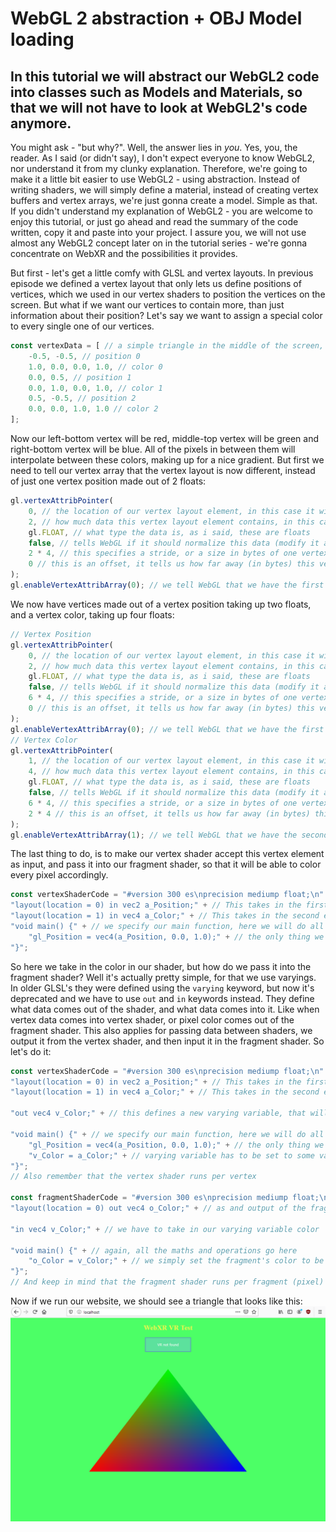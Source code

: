 # WebGL 2 abstraction + OBJ Model loading

## In this tutorial we will abstract our WebGL2 code into classes such as Models and Materials, so that we will not have to look at WebGL2's code anymore.

You might ask - "but why?". Well, the answer lies in *you*. Yes, you, the reader. As I said (or didn't say), I don't expect everyone to know WebGL2, nor understand it from my clunky explanation. Therefore, we're going to make it a little bit easier to use WebGL2 - using abstraction. Instead of writing shaders, we will simply define a material, instead of creating vertex buffers and vertex arrays, we're just gonna create a model. Simple as that. If you didn't understand my explanation of WebGL2 - you are welcome to enjoy this tutorial, or just go ahead and read the summary of the code written, copy it and paste into your project. I assure you, we will not use almost any WebGL2 concept later on in the tutorial series - we're gonna concentrate on WebXR and the possibilities it provides.

But first - let's get a little comfy with GLSL and vertex layouts. In previous episode we defined a vertex layout that only lets us define positions of vertices, which we used in our vertex shaders to position the vertices on the screen. But what if we want our vertices to contain more, than just information about their position? Let's say we want to assign a special color to every single one of our vertices.
```js
const vertexData = [ // a simple triangle in the middle of the screen, with different colors per every vertex
	-0.5, -0.5, // position 0
	1.0, 0.0, 0.0, 1.0, // color 0
	0.0, 0.5, // position 1
	0.0, 1.0, 0.0, 1.0, // color 1
	0.5, -0.5, // position 2
	0.0, 0.0, 1.0, 1.0 // color 2
];
```

Now our left-bottom vertex will be red, middle-top vertex will be green and right-bottom vertex will be blue. All of the pixels in between them will interpolate between these colors, making up for a nice gradient. But first we need to tell our vertex array that the vertex layout is now different, instead of just one vertex position made out of 2 floats:
```js
gl.vertexAttribPointer(
	0, // the location of our vertex layout element, in this case it will be zero, as it's the first one
	2, // how much data this vertex layout element contains, in this case there are 2 floats per point, so that's what we say here
	gl.FLOAT, // what type the data is, as i said, these are floats
	false, // tells WebGL if it should normalize this data (modify it accordingly to the types limitations, to make it a float), when working with floats we don't have to do this, so we say false
	2 * 4, // this specifies a stride, or a size in bytes of one vertex. In our case the full vertex only takes up two floats, so we say two times size (in bytes) of float, which is four.
	0 // this is an offset, it tells us how far away (in bytes) this vertex layout element is from the start of the vertex
);
gl.enableVertexAttribArray(0); // we tell WebGL that we have the first vertex layout location allocated in this vertex array
```

We now have vertices made out of a vertex position taking up two floats, and a vertex color, taking up four floats:
```js
// Vertex Position
gl.vertexAttribPointer(
	0, // the location of our vertex layout element, in this case it will be zero, as it's the first one
	2, // how much data this vertex layout element contains, in this case there are 2 floats per point, so that's what we say here
	gl.FLOAT, // what type the data is, as i said, these are floats
	false, // tells WebGL if it should normalize this data (modify it accordingly to the types limitations, to make it a float), when working with floats we don't have to do this, so we say false
	6 * 4, // this specifies a stride, or a size in bytes of one vertex. In our case the full vertex takes up 6 floats (2 for positions, and 4 for colors), and every float is 4 bytes..
	0 // this is an offset, it tells us how far away (in bytes) this vertex layout element is from the start of the vertex
);
gl.enableVertexAttribArray(0); // we tell WebGL that we have the first vertex layout location allocated in this vertex array
// Vertex Color
gl.vertexAttribPointer(
	1, // the location of our vertex layout element, in this case it will be one, as it's the second element of a vertex
	4, // how much data this vertex layout element contains, in this case there are 4 floats per color, so that's what we say here
	gl.FLOAT, // what type the data is, as i said, these are floats
	false, // tells WebGL if it should normalize this data (modify it accordingly to the types limitations, to make it a float), when working with floats we don't have to do this, so we say false
	6 * 4, // this specifies a stride, or a size in bytes of one vertex. In our case the full vertex takes up 6 floats (2 for positions, and 4 for colors), and every float is 4 bytes..
	2 * 4 // this is an offset, it tells us how far away (in bytes) this vertex layout element is from the start of the vertex, here it's 2 floats away, which basically means we're skipping the vertex position here
);
gl.enableVertexAttribArray(1); // we tell WebGL that we have the second vertex layout location allocated in this vertex array
```

The last thing to do, is to make our vertex shader accept this vertex element as input, and pass it into our fragment shader, so that it will be able to color every pixel accordingly.
```js
const vertexShaderCode = "#version 300 es\nprecision mediump float;\n" + // These will have to appear in every shader we write, they set the version of GLSL that's used, and the floating point number's precision, in this case medium
"layout(location = 0) in vec2 a_Position;" + // This takes in the first element of our vertex, in this case it's the vertex's position
"layout(location = 1) in vec4 a_Color;" + // This takes in the second element of our vertex, in this case it's the vertex's color
"void main() {" + // we specify our main function, here we will do all the maths and things
	"gl_Position = vec4(a_Position, 0.0, 1.0);" + // the only thing we do in this shader, is that we set our point's position to be the vertex position we specified
"}"; 
```

So here we take in the color in our shader, but how do we pass it into the fragment shader? Well it's actually pretty simple, for that we use varyings. In older GLSL's they were defined using the `varying` keyword, but now it's deprecated and we have to use `out` and `in` keywords instead. They define what data comes out of the shader, and what data comes into it. Like when vertex data comes into vertex shader, or pixel color comes out of the fragment shader. This also applies for passing data between shaders, we output it from the vertex shader, and then input it in the fragment shader. So let's do it:
```js
const vertexShaderCode = "#version 300 es\nprecision mediump float;\n" + // These will have to appear in every shader we write, they set the version of GLSL that's used, and the floating point number's precision, in this case medium
"layout(location = 0) in vec2 a_Position;" + // This takes in the first element of our vertex, in this case it's the vertex's position
"layout(location = 1) in vec4 a_Color;" + // This takes in the second element of our vertex, in this case it's the vertex's color

"out vec4 v_Color;" + // this defines a new varying variable, that will be passed into the fragment shader, it's named v_Color, as it stands for "varying color"

"void main() {" + // we specify our main function, here we will do all the maths and things
	"gl_Position = vec4(a_Position, 0.0, 1.0);" + // the only thing we do in this shader, is that we set our point's position to be the vertex position we specified
	"v_Color = a_Color;" + // varying variable has to be set to some value, in this case the value is simply our vertex's color 
"}"; 
// Also remember that the vertex shader runs per vertex

const fragmentShaderCode = "#version 300 es\nprecision mediump float;\n" + // as i said, we have to put it into every shader we write
"layout(location = 0) out vec4 o_Color;" + // as and output of the fragment shader we specify the fragment's (pixel's) color.

"in vec4 v_Color;" + // we have to take in our varying variable color

"void main() {" + // again, all the maths and operations go here
	"o_Color = v_Color;" + // we simply set the fragment's color to be our varying color
"}";
// And keep in mind that the fragment shader runs per fragment (pixel)
```

Now if we run our website, we should see a triangle that looks like this:
![screenshot](data/tutorial4/tutorial4_screenshot1.png)